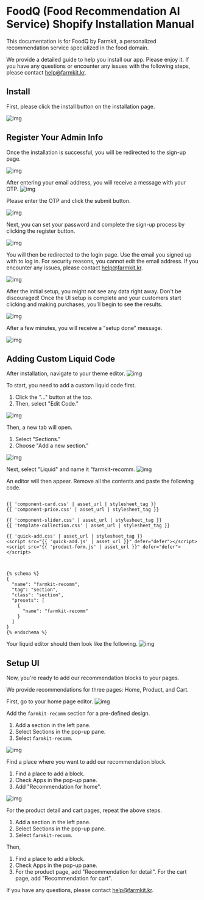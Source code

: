 # FoodQ (Food Recommendation AI Service) Shopify Installation Manual

This documentation is for FoodQ by Farmkit, a personalized recommendation service specialized in the food domain.

We provide a detailed guide to help you install our app. Please enjoy it. If you have any questions or encounter any issues with the following steps, please contact help@farmkit.kr.

## Install
First, please click the install button on the installation page.

![img](./pics/install.png)

## Register Your Admin Info
Once the installation is successful, you will be redirected to the sign-up page.

![img](./pics/email_sub.png)

After entering your email address, you will receive a message with your OTP.
![img](./pics/otp.png)

Please enter the OTP and click the submit button.

![img](./pics/enterotp.png)

Next, you can set your password and complete the sign-up process by clicking the register button.

![img](./pics/pwd.png)

You will then be redirected to the login page. Use the email you signed up with to log in. For security reasons, you cannot edit the email address. If you encounter any issues, please contact help@farmkit.kr.

![img](./pics/login.png)

After the initial setup, you might not see any data right away. Don't be discouraged! Once the UI setup is complete and your customers start clicking and making purchases, you'll begin to see the results.

![img](./pics/firstdash.png)

After a few minutes, you will receive a "setup done" message.

![img](./pics/setupdone.png)

## Adding Custom Liquid Code
After installation, navigate to your theme editor.
![img](./pics/custom.png)


To start, you need to add a custom liquid code first.

1. Click the "..." button at the top.
2. Then, select "Edit Code."

![img](./pics/editcode.png)

Then, a new tab will open.

1. Select "Sections."
2. Choose "Add a new section."

![img](./pics/editcode2.png)

Next, select "Liquid" and name it "farmkit-recomm.
![img](./pics/liquid.png)

An editor will then appear. Remove all the contents and paste the following code.

~~~
 
{{ 'component-card.css' | asset_url | stylesheet_tag }}
{{ 'component-price.css' | asset_url | stylesheet_tag }}

{{ 'component-slider.css' | asset_url | stylesheet_tag }}
{{ 'template-collection.css' | asset_url | stylesheet_tag }}

{{ 'quick-add.css' | asset_url | stylesheet_tag }}
<script src="{{ 'quick-add.js' | asset_url }}" defer="defer"></script>
<script src="{{ 'product-form.js' | asset_url }}" defer="defer"></script>
 


{% schema %}
{
  "name": "farmkit-recomm",
  "tag": "section",
  "class": "section",  
  "presets": [
    {
      "name": "farmkit-recomm"
    }
  ]
}
{% endschema %}
~~~

Your liquid editor should then look like the following.
![img](./pics/liquid_edit.png)


## Setup UI

Now, you're ready to add our recommendation blocks to your pages.

We provide recommendations for three pages: Home, Product, and Cart.

First, go to your home page editor.
![img](./pics/home.png)

Add the `farmkit-recomm` section for a pre-defined design.

1. Add a section in the left pane.
2. Select Sections in the pop-up pane.
3. Select `farmkit-recomm`.

![img](./pics/farmkit_recomm.png)


Find a place where you want to add our recommendation block.

1. Find a place to add a block.
2. Check Apps in the pop-up pane.
3. Add "Recommendation for home".

![img](./pics/add_block.png)



For the product detail and cart pages, repeat the above steps.

1. Add a section in the left pane.
2. Select Sections in the pop-up pane.
3. Select `farmkit-recomm`.

Then,

1. Find a place to add a block.
2. Check Apps in the pop-up pane.
3. For the product page, add "Recommendation for detail". For the cart page, add "Recommendation for cart".

If you have any questions, please contact help@farmkit.kr.